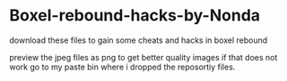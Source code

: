 # Boxel-rebound-hacks-by-Nonda
download these files to gain some cheats and hacks in boxel rebound



preview the jpeg files as png to get better quality images if that does not work go to my paste bin where i dropped the reposortiy files.
